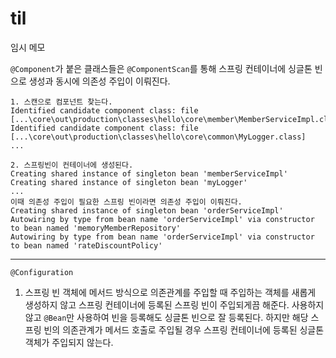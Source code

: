 # til


임시 메모

`@Component`가 붙은 클래스들은 `@ComponentScan`를 통해 스프링 컨테이너에 싱글톤 빈으로 생성과 동시에 의존성 주입이 이뤄진다.
```
1. 스캔으로 컴포넌트 찾는다.
Identified candidate component class: file [...\core\out\production\classes\hello\core\member\MemberServiceImpl.class]
Identified candidate component class: file [...\core\out\production\classes\hello\core\common\MyLogger.class]
...

2. 스프링빈이 컨테이너에 생성된다.
Creating shared instance of singleton bean 'memberServiceImpl'
Creating shared instance of singleton bean 'myLogger'
...
이때 의존성 주입이 필요한 스프링 빈이라면 의존성 주입이 이뤄진다.
Creating shared instance of singleton bean 'orderServiceImpl'
Autowiring by type from bean name 'orderServiceImpl' via constructor to bean named 'memoryMemberRepository'
Autowiring by type from bean name 'orderServiceImpl' via constructor to bean named 'rateDiscountPolicy'
```
---
`@Configuration` 

1. 스프링 빈 객체에 메서드 방식으로 의존관계를 주입할 때 주입하는 객체를 새롭게 생성하지 않고 스프링 컨테이너에 등록된 스프링 빈이 주입되게끔 해준다. 사용하지 않고 `@Bean`만 사용하여 빈을 등록해도 싱글톤 빈으로 잘 등록된다. 하지만 해당 스프링 빈의 의존관계가 메서드 호출로 주입될 경우 스프링 컨테이너에 등록된 싱글톤 객체가 주입되지 않는다.

